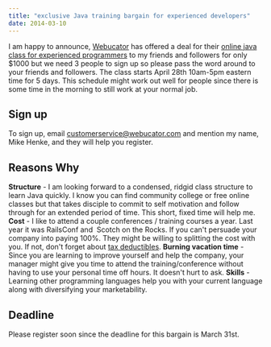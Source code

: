 ```yaml
---
title: "exclusive Java training bargain for experienced developers"
date: 2014-03-10
---
```


I am happy to announce, [Webucator](http://www.webucator.com) has offered a deal for their [online java class for experienced programmers](http://www.webucator.com/java/course/java-programming-training-for-experienced-programmers.cfm) to my friends and followers for only $1000 but we need 3 people to sign up so please pass the word around to your friends and followers. The class starts April 28th 10am-5pm eastern time for 5 days. This schedule might work out well for people since there is some time in the morning to still work at your normal job.

## Sign up

To sign up, email [customerservice@webucator.com](mailto:customerservice@webucator.com) and mention my name, Mike Henke, and they will help you register. 

## Reasons Why

**Structure** \- I am looking forward to a condensed, ridgid class structure to learn Java quickly. I know you can find community college or free online classes but that takes disciple to commit to self motivation and follow through for an extended period of time. This short, fixed time will help me. **Cost** \- I like to attend a couple conferences / training courses a year. Last year it was RailsConf and  Scotch on the Rocks. If you can't persuade your company into paying 100%. They might be willing to splitting the cost with you. If not, don't forget about [tax deductibles](http://budgeting.thenest.com/attending-conferences-taxdeductible-29852.html). **Burning vacation time** - Since you are learning to improve yourself and help the company, your manager might give you time to attend the training/conference without having to use your personal time off hours. It doesn't hurt to ask. **Skills** - Learning other programming languages help you with your current language along with diversifying your marketability.

## Deadline

Please register soon since the deadline for this bargain is March 31st.

